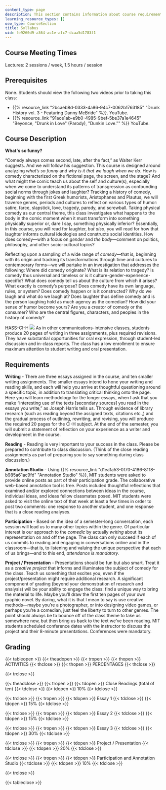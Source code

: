 ```yaml
---
content_type: page
description: This section contains information about course requirements and expectations.
learning_resource_types: []
ocw_type: CourseSection
title: Syllabus
uid: fe9260d9-a364-ac1e-afc7-dcaa5d1783f1
---
```


Course Meeting Times
--------------------

Lectures: 2 sessions / week, 1.5 hours / session

Prerequisites
-------------

None. Students should view the following two videos prior to taking this class:

*   {{% resource_link "2bcaeb8d-0333-4a86-94c7-0062b1763185" "Drunk History vol. 3 - Featuring Danny McBride" %}}. YouTube.
*   {{% resource_link "91ace1ab-e9b0-4985-9bef-5be37a1e4645" "Beyonce, \"Drunk in Love\" (Parody), \"Dunkin Love.\"" %}} YouTube.

Course Description
------------------

**What's so funny?**

“Comedy always comes second, late, after the fact,” as Walter Kerr suggests. And we will follow his suggestion. This course is designed around analyzing _what’s so funny_ and _why is it that we laugh when we do_. How is comedy characterized on the fictional page, the screen, and the stage? And what might the comic teach us about the self and culture(s), especially when we come to understand its patterns of transgression as confounding social norms through jokes and laughter? Tracking a history of comedy, beginning with the first Greek humorists, Aristophanes and Plautus, we will traverse genres, periods and cultures to reflect on various types of humor: satire, farce, slapstick, love, tragedy, parody, and screwball. Taking physical comedy as our central theme, this class investigates what happens to the body in the comic moment when it must transform into something physically superior or, dare I say, something physically inferior? Essentially, in this course, you will read for laughter, _but also_, you will read for how that laughter informs cultural ideologies and constructs social identities. How does comedy—with a focus on _gender_ and _the body_—comment on politics, philosophy, and other socio-cultural topics?

Reflecting upon a sampling of a wide range of _comedy_—that is, beginning with its origin and tracking its transformations through time and cultures to contemporary forms—we will partake in an investigation that addresses the following: Where did comedy originate? What is its relation to tragedy? Is comedy thus universal and timeless or is it culture-gender-experience-specific? What does comedy tell us about the culture from which it arises? What exactly is comedy’s purpose? Does comedy have its own language, rules, or system? Does comedy happen or is it constructed? Why do we laugh and what do we laugh at? Does laughter thus define comedy and is the person laughing hold as much agency as the comedian? How did your sense of humor become yours? Are you a creator of comedy or the consumer? Who are the central figures, characters, and peoples in the history of comedy?

HASS-CI-H ![](/images/educator/icon-question-cih.png) As in other communications-intensive classes, students produce 20 pages of writing in three assignments, plus required revisions. They have substantial opportunities for oral expression, through student-led discussion and in-class reports. The class has a low enrollment to ensure maximum attention to student writing and oral presentation.

Requirements
------------

**Writing** - There are three essays assigned in the course, and ten smaller writing assignments. The smaller essays intend to hone your writing and reading skills, and each will help you arrive at thoughtful questioning around a specific topic, in addition to translating critical thinking onto the page. Here you will learn methodology for the longer essays, when I ask that you make “interesting use of the texts \[secondary sources\] you read in the essays you write,” as Joseph Harris tells us. Through evidence of library research (such as reading beyond the assigned texts, citations etc.,) and the gradual process of outlining, rewriting, and revising, you will produce the required 20 pages for the CI-H subject. At the end of the semester, you will submit a statement of reflection on your experience as a writer and development in the course.

**Reading** - Reading is very important to your success in the class. Please be prepared to contribute to class discussion. (Think of the close reading assignments as part of preparing you to say something during class discussion.)

**Annotation Studio** - Using {{% resource_link "d1ea1a53-0f70-4186-8118-b985a61ac9fd" "Annotation Studio" %}}, MIT students were asked to provide online posts as part of their participation grade. The collaborative web-based annotation tool is free. Posts included thoughtful reflections that examined and/or explored connections between ideas in the course, individual ideas, and ideas fellow classmates posed. MIT students were asked to visit the online text of that week at least a few times in order to post two comments: one response to another student, and one response that is a close reading analyses.

**Participation** - Based on the idea of a semester-long conversation, each session will lead us to many other topics within the genre. Of particular interest is our approach to the _comedic_ by actually _writing_ about its representation on and off the page. The class can only succeed if each of us commits to reading and engaging in conversations online and in the classroom—that is, to listening and valuing the unique perspective that each of us brings—and to this end, _attendance is mandatory_.

**Project / Presentation** - Presentations should be fun but also smart. Treat it as a _creative project_ that informs and illuminates the subject of comedy for the class. Teach us something that excites you, even if the project/presentation might require additional research. A significant component of grading (beyond your demonstration of research and analysis) will be your ability to engage the class: find a unique way to bring the material to life. Maybe you’ll draw the first ten pages of your own graphic novel. By daring, what it is that I mean to say is use creative methods—maybe you’re a photographer, or into designing video games, or perhaps you’re a comedian, just feel the liberty to turn to other genres. The point should always be to bounce off of the class theme to take us somewhere new, but then bring us back to the text we’ve been reading. MIT students scheduled conference dates with the instructor to discuss the project and their 8-minute presentations. Conferences were mandatory.

Grading
-------

{{< tableopen >}}
{{< theadopen >}}
{{< tropen >}}
{{< thopen >}}
ACTIVITIES
{{< thclose >}}
{{< thopen >}}
PERCENTAGES
{{< thclose >}}

{{< trclose >}}

{{< theadclose >}}
{{< tropen >}}
{{< tdopen >}}
Close Readings (total of ten)
{{< tdclose >}}
{{< tdopen >}}
10%
{{< tdclose >}}

{{< trclose >}}
{{< tropen >}}
{{< tdopen >}}
Essay 1
{{< tdclose >}}
{{< tdopen >}}
15%
{{< tdclose >}}

{{< trclose >}}
{{< tropen >}}
{{< tdopen >}}
Essay 2
{{< tdclose >}}
{{< tdopen >}}
15%
{{< tdclose >}}

{{< trclose >}}
{{< tropen >}}
{{< tdopen >}}
Essay 3
{{< tdclose >}}
{{< tdopen >}}
30%
{{< tdclose >}}

{{< trclose >}}
{{< tropen >}}
{{< tdopen >}}
Project / Presentation
{{< tdclose >}}
{{< tdopen >}}
20%
{{< tdclose >}}

{{< trclose >}}
{{< tropen >}}
{{< tdopen >}}
Participation and Annotation Studio
{{< tdclose >}}
{{< tdopen >}}
10%
{{< tdclose >}}

{{< trclose >}}

{{< tableclose >}}